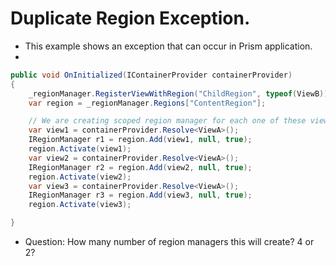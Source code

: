 # Duplicate Region Exception.

- This example shows an exception that can occur in Prism application.
- 

```cs
public void OnInitialized(IContainerProvider containerProvider)
{
    _regionManager.RegisterViewWithRegion("ChildRegion", typeof(ViewB));
    var region = _regionManager.Regions["ContentRegion"];

    // We are creating scoped region manager for each one of these views.
    var view1 = containerProvider.Resolve<ViewA>();
    IRegionManager r1 = region.Add(view1, null, true);
    region.Activate(view1);
    var view2 = containerProvider.Resolve<ViewA>();
    IRegionManager r2 = region.Add(view2, null, true);
    region.Activate(view2);
    var view3 = containerProvider.Resolve<ViewA>();
    IRegionManager r3 = region.Add(view3, null, true);
    region.Activate(view3);

}
```

- Question: How many number of region managers this will create? 4 or 2?